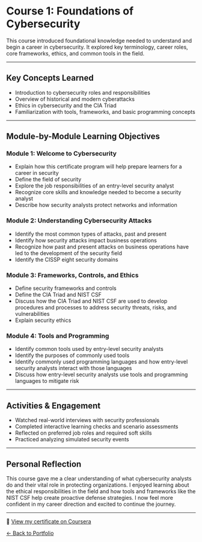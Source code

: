 # Course 1: Foundations of Cybersecurity

This course introduced foundational knowledge needed to understand and begin a career in cybersecurity. It explored key terminology, career roles, core frameworks, ethics, and common tools in the field.

---

##  Key Concepts Learned
- Introduction to cybersecurity roles and responsibilities
- Overview of historical and modern cyberattacks
- Ethics in cybersecurity and the CIA Triad
- Familiarization with tools, frameworks, and basic programming concepts

---

##  Module-by-Module Learning Objectives

###  Module 1: Welcome to Cybersecurity
- Explain how this certificate program will help prepare learners for a career in security
- Define the field of security
- Explore the job responsibilities of an entry-level security analyst
- Recognize core skills and knowledge needed to become a security analyst
- Describe how security analysts protect networks and information

###  Module 2: Understanding Cybersecurity Attacks
- Identify the most common types of attacks, past and present
- Identify how security attacks impact business operations
- Recognize how past and present attacks on business operations have led to the development of the security field
- Identify the CISSP eight security domains

###  Module 3: Frameworks, Controls, and Ethics
- Define security frameworks and controls
- Define the CIA Triad and NIST CSF
- Discuss how the CIA Triad and NIST CSF are used to develop procedures and processes to address security threats, risks, and vulnerabilities
- Explain security ethics

###  Module 4: Tools and Programming
- Identify common tools used by entry-level security analysts
- Identify the purposes of commonly used tools
- Identify commonly used programming languages and how entry-level security analysts interact with those languages
- Discuss how entry-level security analysts use tools and programming languages to mitigate risk

---

##  Activities & Engagement
- Watched real-world interviews with security professionals
- Completed interactive learning checks and scenario assessments
- Reflected on preferred job roles and required soft skills
- Practiced analyzing simulated security events

---

##  Personal Reflection
This course gave me a clear understanding of what cybersecurity analysts do and their vital role in protecting organizations. I enjoyed learning about the ethical responsibilities in the field and how tools and frameworks like the NIST CSF help create proactive defense strategies. I now feel more confident in my career direction and excited to continue the journey.

---

📜 [View my certificate on Coursera](https://coursera.org/account/accomplishments/verify/43PUTYQOON4E)

[← Back to Portfolio](../index.html)
